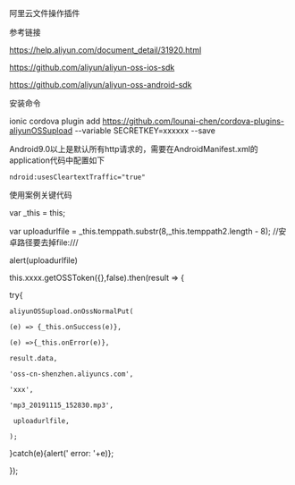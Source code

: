 阿里云文件操作插件



参考链接

https://help.aliyun.com/document_detail/31920.html

https://github.com/aliyun/aliyun-oss-ios-sdk

https://github.com/aliyun/aliyun-oss-android-sdk




安装命令

 ionic cordova plugin add  https://github.com/lounai-chen/cordova-plugins-aliyunOSSupload  --variable SECRETKEY=xxxxxx --save 
 
 Android9.0以上是默认所有http请求的，需要在AndroidManifest.xml的application代码中配置如下 
 
 ```
 ndroid:usesCleartextTraffic="true"
 ```
 



使用案例关键代码


var _this = this;

var uploadurlfile = _this.temppath.substr(8,_this.temppath2.length - 8); //安卓路径要去掉file:///

alert(uploadurlfile)

this.xxxx.getOSSToken({},false).then(result => {

try{

    aliyunOSSupload.onOssNormalPut(
    
    (e) => {_this.onSuccess(e)},
    
    (e) =>{_this.onError(e)},
    
    result.data,
    
    'oss-cn-shenzhen.aliyuncs.com',
    
    'xxx',
    
    'mp3_20191115_152830.mp3',
    
     uploadurlfile,
     
    );
    
}catch(e){alert(' error: '+e)}; 

});
